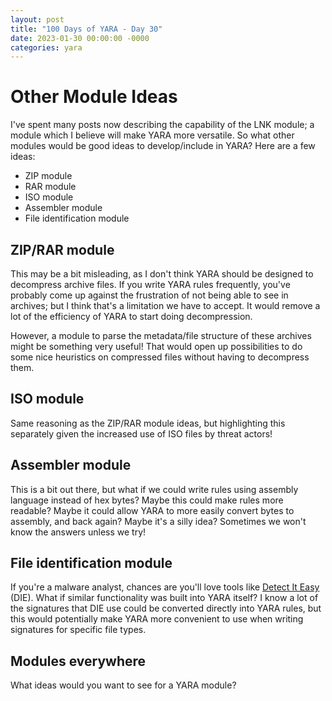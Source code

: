 ```yaml
---
layout: post
title: "100 Days of YARA - Day 30"
date: 2023-01-30 00:00:00 -0000
categories: yara
---
```


# Other Module Ideas
I've spent many posts now describing the capability of the LNK module; a module which I believe will make YARA more versatile. So what other modules would be good ideas to develop/include in YARA? Here are a few ideas:
- ZIP module
- RAR module
- ISO module
- Assembler module
- File identification module

## ZIP/RAR module
This may be a bit misleading, as I don't think YARA should be designed to decompress archive files. If you write YARA rules frequently, you've probably come up against the frustration of not being able to see in archives; but I think that's a limitation we have to accept. It would remove a lot of the efficiency of YARA to start doing decompression.

However, a module to parse the metadata/file structure of these archives might be something very useful! That would open up possibilities to do some nice heuristics on compressed files without having to decompress them.

## ISO module
Same reasoning as the ZIP/RAR module ideas, but highlighting this separately given the increased use of ISO files by threat actors!

## Assembler module
This is a bit out there, but what if we could write rules using assembly language instead of hex bytes? Maybe this could make rules more readable? Maybe it could allow YARA to more easily convert bytes to assembly, and back again? Maybe it's a silly idea? Sometimes we won't know the answers unless we try!

## File identification module
If you're a malware analyst, chances are you'll love tools like [Detect It Easy](https://github.com/horsicq/Detect-It-Easy) (DIE). What if similar functionality was built into YARA itself? I know a lot of the signatures that DIE use could be converted directly into YARA rules, but this would potentially make YARA more convenient to use when writing signatures for specific file types.

## Modules everywhere
What ideas would you want to see for a YARA module?